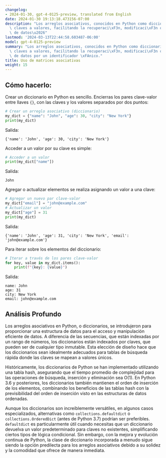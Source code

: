 ```yaml
---
changelog:
- 2024-01-30, gpt-4-0125-preview, translated from English
date: 2024-01-30 19:13:18.473156-07:00
description: "Los arreglos asociativos, conocidos en Python como diccionarios, mapean\
  \ claves a valores, facilitando la recuperaci\xF3n, modificaci\xF3n o seguimiento\
  \ de datos\u2026"
lastmod: '2024-03-13T22:44:58.603487-06:00'
model: gpt-4-0125-preview
summary: "Los arreglos asociativos, conocidos en Python como diccionarios, mapean\
  \ claves a valores, facilitando la recuperaci\xF3n, modificaci\xF3n o seguimiento\
  \ de datos por un identificador \xFAnico."
title: Uso de matrices asociativas
weight: 15
---
```


## Cómo hacerlo:
Crear un diccionario en Python es sencillo. Encierras los pares clave-valor entre llaves `{}`, con las claves y los valores separados por dos puntos:

```Python
# Crear un arreglo asociativo (diccionario)
my_dict = {"name": "John", "age": 30, "city": "New York"}
print(my_dict)
```

Salida:
```
{'name': 'John', 'age': 30, 'city': 'New York'}
```

Acceder a un valor por su clave es simple:

```Python
# Acceder a un valor
print(my_dict["name"])
```

Salida:
```
John
```

Agregar o actualizar elementos se realiza asignando un valor a una clave:

```Python
# Agregar un nuevo par clave-valor
my_dict["email"] = "john@example.com"
# Actualizar un valor
my_dict["age"] = 31
print(my_dict)
```

Salida:
```
{'name': 'John', 'age': 31, 'city': 'New York', 'email': 'john@example.com'}
```

Para iterar sobre los elementos del diccionario:

```Python
# Iterar a través de los pares clave-valor
for key, value in my_dict.items():
    print(f"{key}: {value}")
```

Salida:
```
name: John
age: 31
city: New York
email: john@example.com
```

## Análisis Profundo
Los arreglos asociativos en Python, o diccionarios, se introdujeron para proporcionar una estructura de datos para el acceso y manipulación eficiente de datos. A diferencia de las secuencias, que están indexadas por un rango de números, los diccionarios están indexados por claves, que pueden ser de cualquier tipo inmutable. Esta elección de diseño hace que los diccionarios sean idealmente adecuados para tablas de búsqueda rápida donde las claves se mapean a valores únicos.

Históricamente, los diccionarios de Python se han implementado utilizando una tabla hash, asegurando que el tiempo promedio de complejidad para las operaciones de búsqueda, inserción y eliminación sea O(1). En Python 3.6 y posteriores, los diccionarios también mantienen el orden de inserción de los elementos, combinando los beneficios de las tablas hash con la previsibilidad del orden de inserción visto en las estructuras de datos ordenadas.

Aunque los diccionarios son increíblemente versátiles, en algunos casos especializados, alternativas como `collections.defaultdict` o `collections.OrderedDict` (antes de Python 3.7) podrían ser preferibles. `defaultdict` es particularmente útil cuando necesitas que un diccionario devuelva un valor predeterminado para claves no existentes, simplificando ciertos tipos de lógica condicional. Sin embargo, con la mejora y evolución continua de Python, la clase de diccionario incorporada a menudo sigue siendo la opción predilecta para los arreglos asociativos debido a su solidez y la comodidad que ofrece de manera inmediata.
